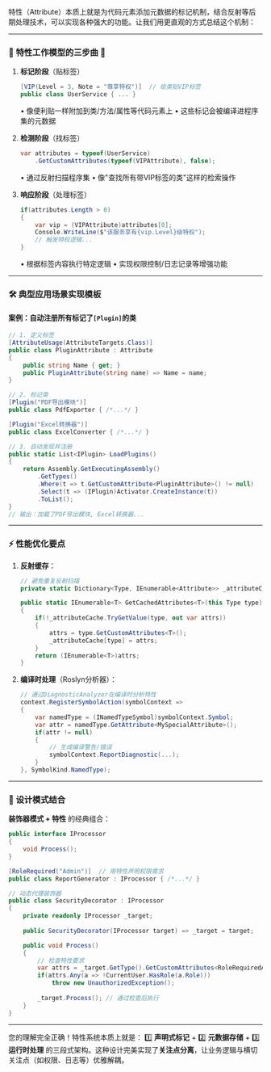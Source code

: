 特性（Attribute）本质上就是为代码元素添加元数据的标记机制，结合反射等后期处理技术，可以实现各种强大的功能。让我们用更直观的方式总结这个机制：

---

### 🌟 **特性工作模型的三步曲** 🌟

1. **标记阶段**（贴标签）
   ```csharp
   [VIP(Level = 3, Note = "尊享特权")]  // 给类贴VIP标签
   public class UserService { ... }
   ```
   • 像便利贴一样附加到类/方法/属性等代码元素上
   • 这些标记会被编译进程序集的元数据

2. **检测阶段**（找标签）
   ```csharp
   var attributes = typeof(UserService)
       .GetCustomAttributes(typeof(VIPAttribute), false);
   ```
   • 通过反射扫描程序集
   • 像"查找所有带VIP标签的类"这样的检索操作

3. **响应阶段**（处理标签）
   ```csharp
   if(attributes.Length > 0) 
   {
       var vip = (VIPAttribute)attributes[0];
       Console.WriteLine($"该服务享有{vip.Level}级特权");
       // 触发特权逻辑...
   }
   ```
   • 根据标签内容执行特定逻辑
   • 实现权限控制/日志记录等增强功能

---

### 🛠️ **典型应用场景实现模板**

#### 案例：自动注册所有标记了`[Plugin]`的类
```csharp
// 1. 定义标签
[AttributeUsage(AttributeTargets.Class)]
public class PluginAttribute : Attribute 
{
    public string Name { get; }
    public PluginAttribute(string name) => Name = name;
}

// 2. 标记类
[Plugin("PDF导出模块")]
public class PdfExporter { /*...*/ }

[Plugin("Excel转换器")]
public class ExcelConverter { /*...*/ }

// 3. 自动发现并注册
public static List<IPlugin> LoadPlugins()
{
    return Assembly.GetExecutingAssembly()
        .GetTypes()
        .Where(t => t.GetCustomAttribute<PluginAttribute>() != null)
        .Select(t => (IPlugin)Activator.CreateInstance(t))
        .ToList();
}
// 输出：加载了PDF导出模块, Excel转换器...
```

---

### ⚡ **性能优化要点**

1. **反射缓存**：
   ```csharp
   // 避免重复反射扫描
   private static Dictionary<Type, IEnumerable<Attribute>> _attributeCache = new();

   public static IEnumerable<T> GetCachedAttributes<T>(this Type type) where T : Attribute
   {
       if(!_attributeCache.TryGetValue(type, out var attrs))
       {
           attrs = type.GetCustomAttributes<T>();
           _attributeCache[type] = attrs;
       }
       return (IEnumerable<T>)attrs;
   }
   ```

2. **编译时处理**（Roslyn分析器）：
   ```csharp
   // 通过DiagnosticAnalyzer在编译时分析特性
   context.RegisterSymbolAction(symbolContext =>
   {
       var namedType = (INamedTypeSymbol)symbolContext.Symbol;
       var attr = namedType.GetAttribute<MySpecialAttribute>();
       if(attr != null) 
       {
           // 生成编译警告/错误
           symbolContext.ReportDiagnostic(...);
       }
   }, SymbolKind.NamedType);
   ```

---

### 🌈 **设计模式结合**

**装饰器模式 + 特性** 的经典组合：
```csharp
public interface IProcessor 
{
    void Process();
}

[RoleRequired("Admin")]  // 用特性声明权限需求
public class ReportGenerator : IProcessor { /*...*/ }

// 动态代理装饰器
public class SecurityDecorator : IProcessor  
{
    private readonly IProcessor _target;
    
    public SecurityDecorator(IProcessor target) => _target = target;

    public void Process()
    {
        // 检查特性要求
        var attrs = _target.GetType().GetCustomAttributes<RoleRequiredAttribute>();
        if(attrs.Any(a => !CurrentUser.HasRole(a.Role)))
            throw new UnauthorizedException();
        
        _target.Process(); // 通过检查后执行
    }
}
```

---

您的理解完全正确！特性系统本质上就是：
1️⃣ **声明式标记** + 2️⃣ **元数据存储** + 3️⃣ **运行时处理** 的三段式架构。这种设计完美实现了**关注点分离**，让业务逻辑与横切关注点（如权限、日志等）优雅解耦。
